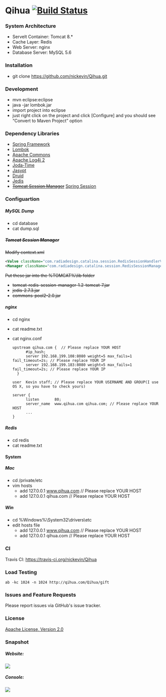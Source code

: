 # Qihua [![Build Status](https://travis-ci.org/nickevin/Qihua.svg?branch=master)](https://travis-ci.org/nickevin/Qihua)

### System Architecture
* Servelt Container: Tomcat 8.*
* Cache Layer: Redis
* Web Server: nginx
* Database Server: MySQL 5.6 

### Installation
* git clone https://github.com/nickevin/Qihua.git

### Development
* mvn eclipse:eclipse
* java -jar lombok.jar
* import project into eclipse
* just right click on the project and click [Configure] and you should see “Convert to Maven Project” option

### Dependency Libraries
* [Spring Framework](https://github.com/spring-projects/spring-framework)
* [Lombok](https://github.com/rzwitserloot/lombok)
* [Apache Commons](http://commons.apache.org/)
* [Apache Log4j 2](http://logging.apache.org/log4j/2.x/)
* [Joda-Time](http://www.joda.org/joda-time/)
* [Jasypt](http://www.jasypt.org/)
* [Druid](https://github.com/alibaba/druid)
* [Jedis](https://github.com/xetorthio/jedis)
* ~~[Tomcat Session Manager](https://github.com/jcoleman/tomcat-redis-session-manager)~~ [Spring Session](http://docs.spring.io/spring-session/docs/current/reference/html5/)

### Configuartion
##### MySQL Dump
* cd database
* cat dump.sql

##### ~~Tomcat Session Manager~~
~~Modify context.xml~~
```xml
<Valve className="com.radiadesign.catalina.session.RedisSessionHandlerValve" />
<Manager className="com.radiadesign.catalina.session.RedisSessionManager" host="192.168.199.183" port="6379" database="0" maxInactiveInterval="60" />

```
~~Put these jar into the %TOMCAT%\lib folder~~
* ~~tomcat-redis-session-manager-1.2-tomcat-7.jar~~
* ~~jedis-2.7.3.jar~~
* ~~commons-pool2-2.0.jar~~

##### nginx  
* cd nginx
* cat readme.txt
* cat nginx.conf

  ```
  upstream qihua.com {  // Please replace YOUR HOST
        #ip_hash;
        server 192.168.199.108:8080 weight=5 max_fails=1 fail_timeout=2s; // Please replace YOUR IP
        server 192.168.199.183:8080 weight=5 max_fails=1 fail_timeout=2s; // Please replace YOUR IP
    }
  ```
  
  ```
  user  Kevin staff; // Please replace YOUR USERNAME AND GROUP(I use OS X, so you have to check yours)
  ```
  
  ```
  server {
        listen       80;
        server_name  www.qihua.com qihua.com; // Please replace YOUR HOST
        ...
  }
  ```

##### Redis
* cd redis
* cat readme.txt

#### System
##### Mac
* cd /private/etc
* vim hosts
  * add 127.0.0.1	www.qihua.com // Please replace YOUR HOST
  * add 127.0.0.1	qihua.com     // Please replace YOUR HOST

##### Win
* cd %Windows%\System32\drivers\etc
* edit hosts file
  * add 127.0.0.1	www.qihua.com // Please replace YOUR HOST
  * add 127.0.0.1	qihua.com     // Please replace YOUR HOST
  
### CI
Travis CI: https://travis-ci.org/nickevin/Qihua

### Load Testing
```
ab -kc 1024 -n 1024 http://qihua.com/Qihua/gift
```
### Issues and Feature Requests
Please report issues via GitHub's issue tracker.

### License
[Apache License, Version 2.0](http://www.apache.org/licenses/LICENSE-2.0)

### Snapshot
##### Website:
![](http://7d9k2r.com1.z0.glb.clouddn.com/qihua_website_gift)

##### Console:
![](http://7d9k2r.com1.z0.glb.clouddn.com/qihua_console)

